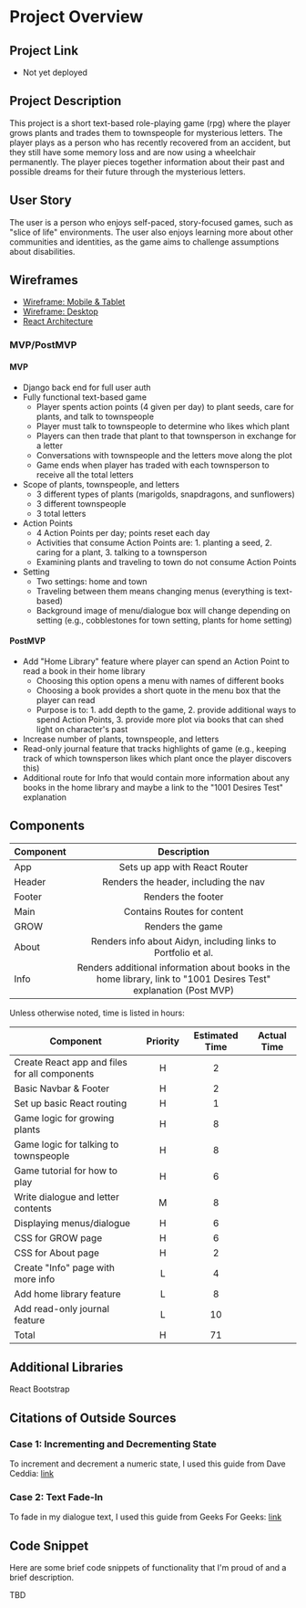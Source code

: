 # Project Overview

## Project Link

- Not yet deployed

## Project Description

This project is a short text-based role-playing game (rpg) where the player grows plants and trades them to townspeople for mysterious letters. The player plays as a person who has recently recovered from an accident, but they still have some memory loss and are now using a wheelchair permanently. The player pieces together information about their past and possible dreams for their future through the mysterious letters.

## User Story

The user is a person who enjoys self-paced, story-focused games, such as "slice of life" environments.  The user also enjoys learning more about other communities and identities, as the game aims to challenge assumptions about disabilities.

## Wireframes

- [Wireframe: Mobile & Tablet](https://i.imgur.com/PuRamHg.jpg)
- [Wireframe: Desktop](https://i.imgur.com/JVQDDKn.jpg)
- [React Architecture](https://i.imgur.com/cHMezac.jpg)


### MVP/PostMVP

#### MVP

- Django back end for full user auth
- Fully functional text-based game
    - Player spents action points (4 given per day) to plant seeds, care for plants, and talk to townspeople
    - Player must talk to townspeople to determine who likes which plant
    - Players can then trade that plant to that townsperson in exchange for a letter
    - Conversations with townspeople and the letters move along the plot
    - Game ends when player has traded with each townsperson to receive all the total letters
- Scope of plants, townspeople, and letters
    - 3 different types of plants (marigolds, snapdragons, and sunflowers)
    - 3 different townspeople
    - 3 total letters
- Action Points
    - 4 Action Points per day; points reset each day
    - Activities that consume Action Points are: 1. planting a seed, 2. caring for a plant, 3. talking to a townsperson
    - Examining plants and traveling to town do not consume Action Points
- Setting
    - Two settings: home and town
    - Traveling between them means changing menus (everything is text-based)
    - Background image of menu/dialogue box will change depending on setting (e.g., cobblestones for town setting, plants for home setting)

#### PostMVP

- Add "Home Library" feature where player can spend an Action Point to read a book in their home library
    - Choosing this option opens a menu with names of different books
    - Choosing a book provides a short quote in the menu box that the player can read
    - Purpose is to: 1. add depth to the game, 2. provide additional ways to spend Action Points, 3. provide more plot via books that can shed light on character's past
- Increase number of plants, townspeople, and letters
- Read-only journal feature that tracks highlights of game (e.g., keeping track of which townsperson likes which plant once the player discovers this)
- Additional route for Info that would contain more information about any books in the home library and maybe a link to the "1001 Desires Test" explanation

## Components

| Component | Description | 
| --- | :---: |  
| App | Sets up app with React Router | 
| Header | Renders the header, including the nav | 
| Footer | Renders the footer |
| Main | Contains Routes for content |
| GROW | Renders the game |
| About | Renders info about Aidyn, including links to Portfolio et al. |
| Info | Renders additional information about books in the home library, link to "1001 Desires Test" explanation (Post MVP) |


Unless otherwise noted, time is listed in hours:

| Component | Priority | Estimated Time | Actual Time |
| --- | :---: |  :---: | :---: |
| Create React app and files for all components | H | 2 | |
| Basic Navbar & Footer | H | 2 | |
| Set up basic React routing | H | 1 | |
| Game logic for growing plants | H | 8 | |
| Game logic for talking to townspeople | H | 8 | |
| Game tutorial for how to play | H | 6 | |
| Write dialogue and letter contents | M | 8 | |
| Displaying menus/dialogue | H | 6 | |
| CSS for GROW page | H | 6 | |
| CSS for About page | H | 2 | |
| Create "Info" page with more info | L | 4 | |
| Add home library feature | L | 8 | |
| Add read-only journal feature | L | 10 | |
| Total | H | 71 | |

## Additional Libraries
React Bootstrap

## Citations of Outside Sources

### Case 1: Incrementing and Decrementing State

To increment and decrement a numeric state, I used this guide from Dave Ceddia: [link](https://daveceddia.com/usestate-hook-examples/)

### Case 2: Text Fade-In

To fade in my dialogue text, I used this guide from Geeks For Geeks: [link](https://www.geeksforgeeks.org/how-to-create-fade-in-effect-on-page-load-using-css/)

## Code Snippet

Here are some brief code snippets of functionality that I'm proud of and a brief description.

TBD